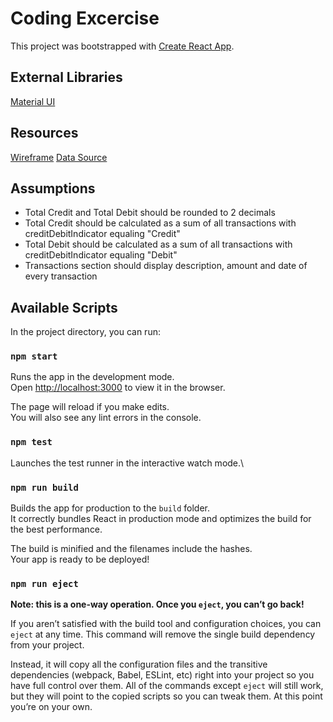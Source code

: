 # Coding Excercise

This project was bootstrapped with [Create React App](https://github.com/facebook/create-react-app).

## External Libraries

[Material UI](https://mui.com/)

## Resources

[Wireframe](https://directidcdnstorage.blob.core.windows.net/test-data/Wireframe_v1.1.png?sv=2020-08-04&st=2022-01-10T17%3A20%3A32Z&se=2022-03-10T17%3A20%3A00Z&sr=b&sp=r&sig=yPsQJiFyAWpPoN3ZHLrypiXMtjcgCIJ6yzu3%2FGKCqDw%3D)
[Data Source](https://directidcdnstorage.blob.core.windows.net/test-data/apollo-carter.json?sv=2020-08-04&st=2022-01-10T17%3A19%3A16Z&se=2022-03-01T17%3A19%3A00Z&sr=b&sp=r&sig=E8NsHdPpTnGACUPazODd52xdwXpjG7JF%2BfIdDd9tLwI%3D)

## Assumptions

- Total Credit and Total Debit should be rounded to 2 decimals
- Total Credit should be calculated as a sum of all transactions with creditDebitIndicator equaling "Credit"
- Total Debit should be calculated as a sum of all transactions with creditDebitIndicator equaling "Debit"
- Transactions section should display description, amount and date of every transaction

## Available Scripts

In the project directory, you can run:

### `npm start`

Runs the app in the development mode.\
Open [http://localhost:3000](http://localhost:3000) to view it in the browser.

The page will reload if you make edits.\
You will also see any lint errors in the console.

### `npm test`

Launches the test runner in the interactive watch mode.\

### `npm run build`

Builds the app for production to the `build` folder.\
It correctly bundles React in production mode and optimizes the build for the best performance.

The build is minified and the filenames include the hashes.\
Your app is ready to be deployed!

### `npm run eject`

**Note: this is a one-way operation. Once you `eject`, you can’t go back!**

If you aren’t satisfied with the build tool and configuration choices, you can `eject` at any time. This command will remove the single build dependency from your project.

Instead, it will copy all the configuration files and the transitive dependencies (webpack, Babel, ESLint, etc) right into your project so you have full control over them. All of the commands except `eject` will still work, but they will point to the copied scripts so you can tweak them. At this point you’re on your own.
